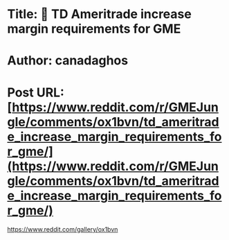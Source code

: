 # Title: 🚨 TD Ameritrade increase margin requirements for GME
# Author: canadaghos
# Post URL: [https://www.reddit.com/r/GMEJungle/comments/ox1bvn/td_ameritrade_increase_margin_requirements_for_gme/](https://www.reddit.com/r/GMEJungle/comments/ox1bvn/td_ameritrade_increase_margin_requirements_for_gme/)


https://www.reddit.com/gallery/ox1bvn